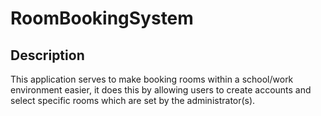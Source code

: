 # RoomBookingSystem
## Description
This application serves to make booking rooms within a school/work environment easier, it does this by allowing users to create accounts and select specific rooms which are set by the administrator(s).

